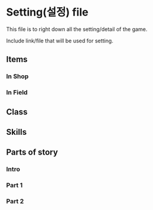 # Setting(설정) file

This file is to right down all the setting/detail of the game.

Include link/file that will be used for setting.

## Items

### In Shop

### In Field

## Class

## Skills

## Parts of story

### Intro

### Part 1

### Part 2
